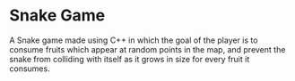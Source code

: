 # Snake Game
A Snake game made using C++ in which the goal of the player is to consume fruits which appear at random points in the map, and prevent the snake from colliding with itself as it grows in size for every fruit it consumes.
